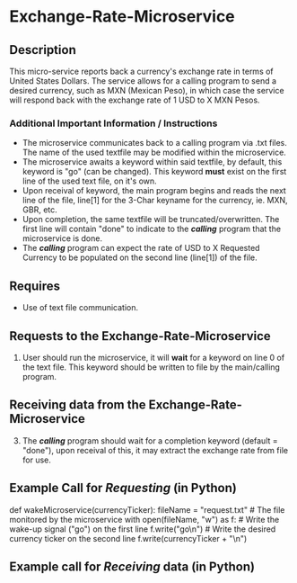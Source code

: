 # Exchange-Rate-Microservice
## Description
This micro-service reports back a currency's exchange rate in terms of United States Dollars. The service allows for a calling program to send a desired currency, such as MXN (Mexican Peso), in which case the service will respond back with the exchange rate of 1 USD to X MXN Pesos. 
### Additional Important Information / Instructions
- The microservice communicates back to a calling program via .txt files. The name of the used textfile may be modified within the microservice.
- The microservice awaits a keyword within said textfile, by default, this keyword is "go" (can be changed). This keyword **must** exist on the first line of the used text file, on it's own. 
- Upon receival of keyword, the main program begins and reads the next line of the file, line[1] for the 3-Char keyname for the currency, ie. MXN, GBR, etc.
- Upon completion, the same textfile will be truncated/overwritten. The first line will contain "done" to indicate to the ***calling*** program that the microservice is done.
- The ***calling*** program can expect the rate of USD to X Requested Currency to be populated on the second line (line[1]) of the file. 
## Requires
- Use of text file communication. 
## Requests to the Exchange-Rate-Microservice
  1. User should run the microservice, it will **wait** for a keyword on line 0 of the text file. This keyword should be written to file by the main/calling program.
## Receiving data from the Exchange-Rate-Microservice 
  3. The ***calling*** program should wait for a completion keyword (default = "done"), upon receival of this, it may extract the exchange rate from file for use.
## Example Call for ***Requesting*** (in Python)

  def wakeMicroservice(currencyTicker):
      fileName = "request.txt"  # The file monitored by the microservice
      with open(fileName, "w") as f:
          # Write the wake-up signal ("go") on the first line
          f.write("go\n")
          # Write the desired currency ticker on the second line
          f.write(currencyTicker + "\n")

## Example call for ***Receiving*** data (in Python)

    
  
